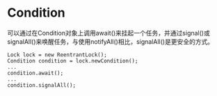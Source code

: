 # Condition

可以通过在Condition对象上调用await()来挂起一个任务，并通过signal()或signalAll()来唤醒任务，与使用notifyAll()相比，signalAll()是更安全的方式。

```
Lock lock = new ReentrantLock();
Condition condition = lock.newCondition();
...
condition.await();
...
condition.signalAll();
```
